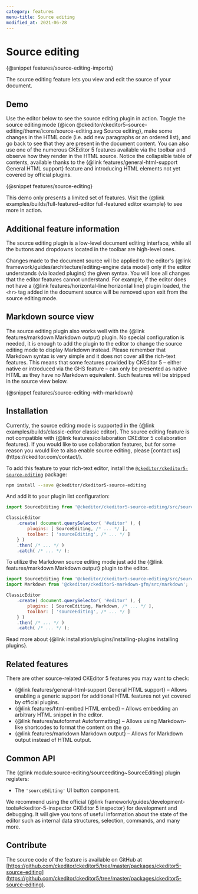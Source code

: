 ```yaml
---
category: features
menu-title: Source editing
modified_at: 2021-06-28
---
```

# Source editing
{@snippet features/source-editing-imports}

The source editing feature lets you view and edit the source of your document.

## Demo

Use the editor below to see the source editing plugin in action. Toggle the source editing mode {@icon @ckeditor/ckeditor5-source-editing/theme/icons/source-editing.svg Source editing}, make some changes in the HTML code (i.e. add new paragraphs or an ordered list), and go back to see that they are present in the document content. You can also use one of the numerous CKEditor 5 features available via the toolbar and observe how they render in the HTML source. Notice the collapsible table of contents, available thanks to the {@link features/general-html-support General HTML support} feature and introducing HTML elements not yet covered by official plugins.

{@snippet features/source-editing}

<info-box info>
	This demo only presents a limited set of features. Visit the {@link examples/builds/full-featured-editor full-featured editor example} to see more in action.
</info-box>

## Additional feature information

The source editing plugin is a low-level document editing interface, while all the buttons and dropdowns located in the toolbar are high-level ones.

Changes made to the document source will be applied to the editor's {@link framework/guides/architecture/editing-engine data model} only if the editor understands (via loaded plugins) the given syntax. You will lose all changes that the editor features cannot understand. For example, if the editor does not have a {@link features/horizontal-line horizontal line} plugin loaded, the `<hr>` tag added in the document source will be removed upon exit from the source editing mode.

## Markdown source view

The source editing plugin also works well with the {@link features/markdown Markdown output} plugin. No special configuration is needed, it is enough to add the plugin to the editor to change the source editing mode to display Markdown instead. Please remember that Markdown syntax is very simple and it does not cover all the rich-text features. This means that some features provided by CKEditor 5 &ndash; either native or introduced via the GHS feature &ndash; can only be presented as native HTML as they have no Markdown equivalent. Such features will be stripped in the source view below.

{@snippet features/source-editing-with-markdown}

## Installation

<info-box>
	Currently, the source editing mode is supported in the {@link examples/builds/classic-editor classic editor}. The source editing feature is not compatible with {@link features/collaboration CKEditor 5 collaboration features}. If you would like to use collaboration features, but for some reason you would like to also enable source editing, please [contact us](https://ckeditor.com/contact/).
</info-box>

To add this feature to your rich-text editor, install the [`@ckeditor/ckeditor5-source-editing`](https://www.npmjs.com/package/@ckeditor/ckeditor5-source-editing) package:

```bash
npm install --save @ckeditor/ckeditor5-source-editing
```

And add it to your plugin list configuration:

```js
import SourceEditing from '@ckeditor/ckeditor5-source-editing/src/sourceediting';

ClassicEditor
	.create( document.querySelector( '#editor' ), {
		plugins: [ SourceEditing, /* ... */ ],
		toolbar: [ 'sourceEditing', /* ... */ ]
	} )
	.then( /* ... */ )
	.catch( /* ... */ );
```

To utilize the Markdown source editing mode just add the {@link features/markdown Markdown output} plugin to the editor.

```js
import SourceEditing from '@ckeditor/ckeditor5-source-editing/src/sourceediting';
import Markdown from '@ckeditor/ckeditor5-markdown-gfm/src/markdown';

ClassicEditor
	.create( document.querySelector( '#editor' ), {
		plugins: [ SourceEditing, Markdown, /* ... */ ],
		toolbar: [ 'sourceEditing', /* ... */ ]
	} )
	.then( /* ... */ )
	.catch( /* ... */ );
```

<info-box info>
	Read more about {@link installation/plugins/installing-plugins installing plugins}.
</info-box>

## Related features

There are other source-related CKEditor 5 features you may want to check:

* {@link features/general-html-support General HTML support} &ndash; Allows enabling a generic support for additional HTML features not yet covered by official plugins.
* {@link features/html-embed HTML embed} &ndash; Allows embedding an arbitrary HTML snippet in the editor.
* {@link features/autoformat Autoformatting} &ndash; Allows using Markdown-like shortcodes to format the content on the go.
* {@link features/markdown Markdown output} &ndash; Allows for Markdown output instead of HTML output.

## Common API

The {@link module:source-editing/sourceediting~SourceEditing} plugin registers:

* The `'sourceEditing'` UI button component.

<info-box>
	We recommend using the official {@link framework/guides/development-tools#ckeditor-5-inspector CKEditor 5 inspector} for development and debugging. It will give you tons of useful information about the state of the editor such as internal data structures, selection, commands, and many more.
</info-box>

## Contribute

The source code of the feature is available on GitHub at [https://github.com/ckeditor/ckeditor5/tree/master/packages/ckeditor5-source-editing](https://github.com/ckeditor/ckeditor5/tree/master/packages/ckeditor5-source-editing).
